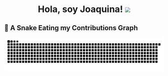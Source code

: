 <h1 align="center">Hola, soy Joaquina! <img src="https://media.giphy.com/media/hvRJCLFzcasrR4ia7z/giphy.gif" width="35"></h1>

## 🐍 A Snake Eating my Contributions Graph
	
<p align = "center">
	<img src = "https://github.com/7oSkaaa/7oSkaaa/blob/output/github-contribution-grid-snake.svg?" alt = "Snake Game"/>
</p>
